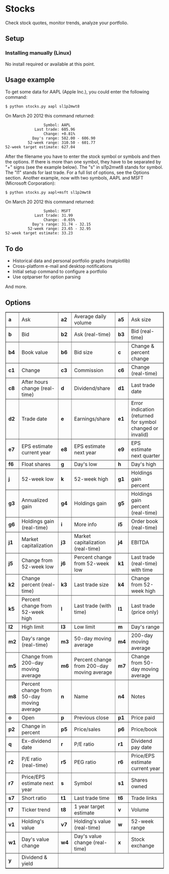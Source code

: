 Stocks
======
Check stock quotes, monitor trends, analyze your portfolio.

Setup
-----
### Installing manually (Linux)

No install required or available at this point.

Usage example
-------------

To get some data for AAPL (Apple Inc.), you could enter the following command:

    $ python stocks.py aapl sl1p2mwt8

On March 20 2012 this command returned:

                     Symbol: AAPL
                 Last trade: 605.96
                     Change: +0.81%
                Day's range: 582.00 - 606.90
              52-week range: 310.50 - 601.77
    52-week target estimate: 627.04

After the filename you have to enter the stock symbol or symbols and then the
options. If there is more than one symbol, they have to be separated by "+"
signs (see the example below). The "s" in sl1p2mwt8 stands for symbol. The "l1"
stands for last trade. For a full list of options, see the Options section.
Another example, now with two symbols, AAPL and MSFT (Microsoft Corporation):

    $ python stocks.py aapl+msft sl1p2mwt8

On March 20 2012 this command returned:

                     Symbol: MSFT
                 Last trade: 31.99
                     Change: -0.65%
                Day's range: 31.74 - 32.15
              52-week range: 23.65 - 32.95
    52-week target estimate: 33.23

To do
-----

+ Historical data and personal portfolio graphs (matplotlib)
+ Cross-platform e-mail and desktop notifications
+ Initial setup command to configure a portfolio
+ Use optparser for option parsing

And more.

Options
-------

<table border="1">
<tr>
<td><strong>a</strong></td>
<td>Ask</td>
<td><strong>a2</strong></td>
<td>Average daily volume</td>
<td><strong>a5</strong></td>
<td>Ask size</td>
</tr>
<tr>
<td><strong>b</strong></td>
<td>Bid</td>
<td><strong>b2</strong></td>
<td>Ask (real-time)</td>
<td><strong>b3</strong></td>
<td>Bid (real-time)</td>
</tr>
<tr>
<td><strong>b4</strong></td>
<td>Book value</td>
<td><strong>b6</strong></td>
<td>Bid size</td>
<td><strong>c</strong></td>
<td>Change & percent change</td>
</tr>
<tr>
<td><strong>c1</strong></td>
<td>Change</td>
<td><strong>c3</strong></td>
<td>Commission</td>
<td><strong>c6</strong></td>
<td>Change (real-time)</td>
</tr>
<tr>
<td><strong>c8</strong></td>
<td>After hours change (real-time)</td>
<td><strong>d</strong></td>
<td>Dividend/share</td>
<td><strong>d1</strong></td>
<td>Last trade date</td>
</tr>
<tr>
<td><strong>d2</strong></td>
<td>Trade date</td>
<td><strong>e</strong></td>
<td>Earnings/share</td>
<td><strong>e1</strong></td>
<td>Error indication (returned for symbol changed or invalid)</td>
</tr>
<tr>
<td><strong>e7</strong></td>
<td>EPS estimate current year</td>
<td><strong>e8</strong></td>
<td>EPS estimate next year</td>
<td><strong>e9</strong></td>
<td>EPS estimate next quarter</td>
</tr>
<tr>
<td><strong>f6</strong></td>
<td>Float shares</td>
<td><strong>g</strong></td>
<td>Day's low</td>
<td><strong>h</strong></td>
<td>Day's high</td>
</tr>
<tr>
<td><strong>j</strong></td>
<td>52-week low</td>
<td><strong>k</strong></td>
<td>52-week high</td>
<td><strong>g1</strong></td>
<td>Holdings gain percent</td>
</tr>
<tr>
<td><strong>g3</strong></td>
<td>Annualized gain</td>
<td><strong>g4</strong></td>
<td>Holdings gain</td>
<td><strong>g5</strong></td>
<td>Holdings gain percent (real-time)</td>
</tr>
<tr>
<td><strong>g6</strong></td>
<td>Holdings gain (real-time)</td>
<td><strong>i</strong></td>
<td>More info</td>
<td><strong>i5</strong></td>
<td>Order book (real-time)</td>
</tr>
<tr>
<td><strong>j1</strong></td>
<td>Market capitalization</td>
<td><strong>j3</strong></td>
<td>Market capitalization (real-time)</td>
<td><strong>j4</strong></td>
<td>EBITDA</td>
</tr>
<tr>
<td><strong>j5</strong></td>
<td>Change from 52-week low</td>
<td><strong>j6</strong></td>
<td>Percent change from 52-week low</td>
<td><strong>k1</strong></td>
<td>Last trade (real-time) with time</td>
</tr>
<tr>
<td><strong>k2</strong></td>
<td>Change percent (real-time)</td>
<td><strong>k3</strong></td>
<td>Last trade size</td>
<td><strong>k4</strong></td>
<td>Change from 52-week high</td>
</tr>
<tr>
<td><strong>k5</strong></td>
<td>Percent change from 52-week high</td>
<td><strong>l</strong></td>
<td>Last trade (with time)</td>
<td><strong>l1</strong></td>
<td>Last trade (price only)</td>
</tr>
<tr>
<td><strong>l2</strong></td>
<td>High limit</td>
<td><strong>l3</strong></td>
<td>Low limit</td>
<td><strong>m</strong></td>
<td>Day's range</td>
</tr>
<tr>
<td><strong>m2</strong></td>
<td>Day's range (real-time)</td>
<td><strong>m3</strong></td>
<td>50-day moving average</td>
<td><strong>m4</strong></td>
<td>200-day moving average</td>
</tr>
<tr>
<td><strong>m5</strong></td>
<td>Change from 200-day moving average</td>
<td><strong>m6</strong></td>
<td>Percent change from 200-day moving average</td>
<td><strong>m7</strong></td>
<td>Change from 50-day moving average</td>
</tr>
<tr>
<td><strong>m8</strong></td>
<td>Percent change from 50-day moving average</td>
<td><strong>n</strong></td>
<td>Name</td>
<td><strong>n4</strong></td>
<td>Notes</td>
</tr>
<tr>
<td><strong>o</strong></td>
<td>Open</td>
<td><strong>p</strong></td>
<td>Previous close</td>
<td><strong>p1</strong></td>
<td>Price paid</td>
</tr>
<tr>
<td><strong>p2</strong></td>
<td>Change in percent</td>
<td><strong>p5</strong></td>
<td>Price/sales</td>
<td><strong>p6</strong></td>
<td>Price/book</td>
</tr>
<tr>
<td><strong>q</strong></td>
<td>Ex-dividend date</td>
<td><strong>r</strong></td>
<td>P/E ratio</td>
<td><strong>r1</strong></td>
<td>Dividend pay date</td>
</tr>
<tr>
<td><strong>r2</strong></td>
<td>P/E ratio (real-time)</td>
<td><strong>r5</strong></td>
<td>PEG ratio</td>
<td><strong>r6</strong></td>
<td>Price/EPS estimate current year</td>
</tr>
<tr>
<td><strong>r7</strong></td>
<td>Price/EPS estimate next year</td>
<td><strong>s</strong></td>
<td>Symbol</td>
<td><strong>s1</strong></td>
<td>Shares owned</td>
</tr>
<tr>
<td><strong>s7</strong></td>
<td>Short ratio</td>
<td><strong>t1</strong></td>
<td>Last trade time</td>
<td><strong>t6</strong></td>
<td>Trade links</td>
</tr>
<tr>
<td><strong>t7</strong></td>
<td>Ticker trend</td>
<td><strong>t8</strong></td>
<td>1 year target estimate</td>
<td><strong>v</strong></td>
<td>Volume</td>
</tr>
<tr>
<td><strong>v1</strong></td>
<td>Holding's value</td>
<td><strong>v7</strong></td>
<td>Holding's value (real-time)</td>
<td><strong>w</strong></td>
<td>52-week range</td>
</tr>
<tr>
<td><strong>w1</strong></td>
<td>Day's value change</td>
<td><strong>w4</strong></td>
<td>Day's value change (real-time)</td>
<td><strong>x</strong></td>
<td>Stock exchange</td>
</tr>
<tr>
<td><strong>y</strong></td>
<td>Dividend & yield</td>
</tr>
</table>
